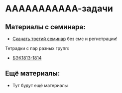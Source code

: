 ААААААААААА-задачи
=====

## Материалы с семинара:

* [Скачать третий семинар](https://minhaskamal.github.io/DownGit/#/home?url=https://github.com/hse-econ-data-science/eds_spring_2020/tree/master/sem03_AA2_problems) без смс и регистрации!

Тетрадки с пар разных групп:

* [БЭК1813-1814](https://github.com/hse-econ-data-science/eds_spring_2020/blob/master/sem03_AA2_problems/sem03_AA2_problems_solved_BEC1813-1814.ipynb)



## Ещё материалы:

* Тут будут ещё материалы
